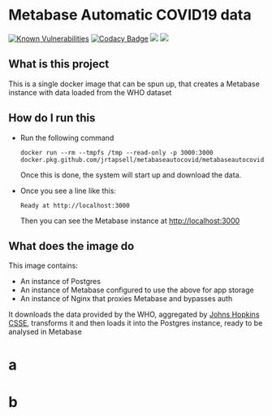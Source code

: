 # Metabase Automatic COVID19 data

[![Known Vulnerabilities](https://snyk.io/test/github/jrtapsell/MetabaseAutoCovid/badge.svg?targetFile=python/requirements.txt)](https://snyk.io/test/github/jrtapsell/MetabaseAutoCovid?targetFile=python/requirements.txt)
[![Codacy Badge](https://api.codacy.com/project/badge/Grade/5ecb24e9b5f740b6813a31c3766af6ae)](https://www.codacy.com/manual/jrtapsell/MetabaseAutoCovid?utm_source=github.com&utm_medium=referral&utm_content=jrtapsell/MetabaseAutoCovid&utm_campaign=Badge_Grade)
![](https://github.com/jrtapsell/MetabaseAutoCovid/workflows/Linters/badge.svg)
![](https://github.com/jrtapsell/MetabaseAutoCovid/workflows/Push%20Build/badge.svg)

## What is this project

This is a single docker image that can be spun up, that creates a Metabase instance with data loaded from the WHO dataset

## How do I run this

-   Run the following command

        docker run --rm --tmpfs /tmp --read-only -p 3000:3000 docker.pkg.github.com/jrtapsell/metabaseautocovid/metabaseautocovid:latest

    Once this is done, the system will start up and download the data.

-   Once you see a line like this:

        Ready at http://localhost:3000

    Then you can see the Metabase instance at <http://localhost:3000>

## What does the image do

This image contains:

-   An instance of Postgres
-   An instance of Metabase configured to use the above for app storage
-   An instance of Nginx that proxies Metabase and bypasses auth

It downloads the data provided by the WHO, aggregated by [Johns Hopkins CSSE](https://github.com/CSSEGISandData/COVID-19), transforms it and then loads it into the Postgres instance, ready to be analysed in Metabase
# a
# b